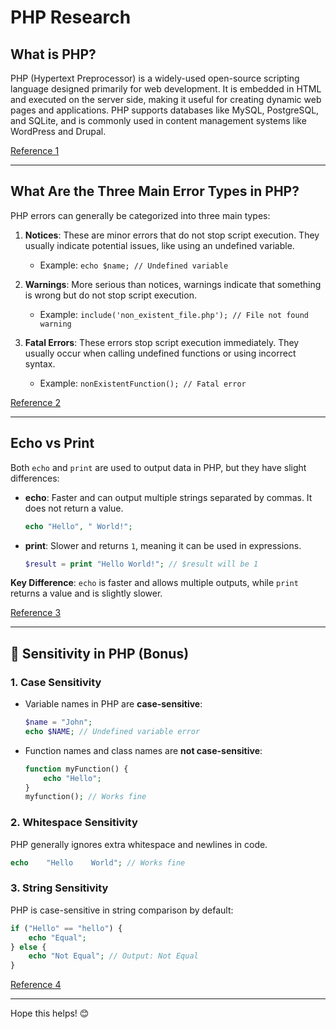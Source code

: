 # PHP Research

## What is PHP?
PHP (Hypertext Preprocessor) is a widely-used open-source scripting language designed primarily for web development. It is embedded in HTML and executed on the server side, making it useful for creating dynamic web pages and applications. PHP supports databases like MySQL, PostgreSQL, and SQLite, and is commonly used in content management systems like WordPress and Drupal. 

[Reference 1](https://www.php.net/manual/en/intro-whatis.php)

---

## What Are the Three Main Error Types in PHP?
PHP errors can generally be categorized into three main types:

1. **Notices**: These are minor errors that do not stop script execution. They usually indicate potential issues, like using an undefined variable.
   - Example: `echo $name; // Undefined variable`

2. **Warnings**: More serious than notices, warnings indicate that something is wrong but do not stop script execution.
   - Example: `include('non_existent_file.php'); // File not found warning`

3. **Fatal Errors**: These errors stop script execution immediately. They usually occur when calling undefined functions or using incorrect syntax.
   - Example: `nonExistentFunction(); // Fatal error`

[Reference 2](https://www.php.net/manual/en/errorfunc.constants.php)

---

## Echo vs Print
Both `echo` and `print` are used to output data in PHP, but they have slight differences:

- **echo**: Faster and can output multiple strings separated by commas. It does not return a value.
  ```php
  echo "Hello", " World!"; 
  ```
- **print**: Slower and returns `1`, meaning it can be used in expressions.
  ```php
  $result = print "Hello World!"; // $result will be 1
  ```

**Key Difference**: `echo` is faster and allows multiple outputs, while `print` returns a value and is slightly slower.

[Reference 3](https://www.php.net/manual/en/function.echo.php)

---

## 🌟 Sensitivity in PHP (Bonus)
### 1. **Case Sensitivity**
- Variable names in PHP are **case-sensitive**:
  ```php
  $name = "John";
  echo $NAME; // Undefined variable error
  ```
- Function names and class names are **not case-sensitive**:
  ```php
  function myFunction() {
      echo "Hello";
  }
  myfunction(); // Works fine
  ```

### 2. **Whitespace Sensitivity**
PHP generally ignores extra whitespace and newlines in code.
  ```php
  echo    "Hello    World"; // Works fine
  ```

### 3. **String Sensitivity**
PHP is case-sensitive in string comparison by default:
  ```php
  if ("Hello" == "hello") {
      echo "Equal";
  } else {
      echo "Not Equal"; // Output: Not Equal
  }
  ```

[Reference 4](https://www.php.net/manual/en/language.variables.basics.php)

---

Hope this helps! 😊
